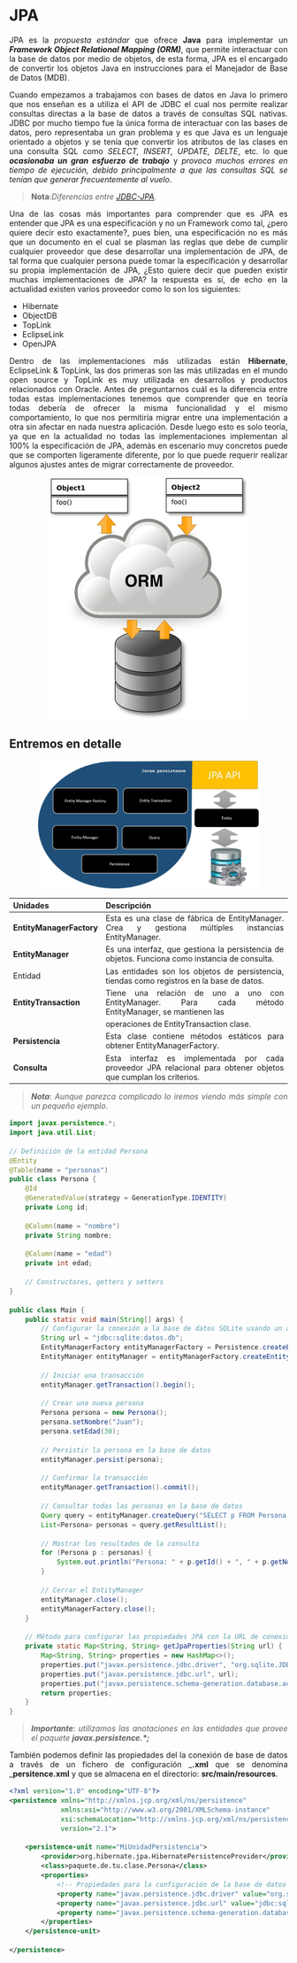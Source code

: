 <div align="justify">

# JPA

JPA es la _propuesta estándar_ que ofrece __Java__ para implementar un ___Framework Object Relational Mapping (ORM)___, que permite interactuar con la base de datos por medio de objetos, de esta forma, JPA es el encargado de convertir los objetos Java en instrucciones para el Manejador de Base de Datos (MDB).

Cuando empezamos a trabajamos con bases de datos en Java lo primero que nos enseñan es a utiliza el API de JDBC el cual nos permite realizar consultas directas a la base de datos a través de consultas SQL nativas. JDBC por mucho tiempo fue la única forma de interactuar con las bases de datos, pero representaba un gran problema y es que Java es un lenguaje orientado a objetos y se tenía que convertir los atributos de las clases en una consulta SQL como _SELECT, INSERT, UPDATE, DELTE_, etc. lo que ___ocasionaba un gran esfuerzo de trabajo___ y  _provoca muchos errores en tiempo de ejecución, debido principalmente a que las consultas SQL se tenían que generar frecuentemente al vuelo_.

>__Nota__:_Diferencias entre [JDBC-JPA](JDBC-JPA.md)_.

Una de las cosas más importantes para comprender que es JPA es entender que JPA es una especificación y no un Framework como tal, ¿pero quiere decir esto exactamente?, pues bien, una especificación no es más que un documento en el cual se plasman las reglas que debe de cumplir cualquier proveedor que dese desarrollar una implementación de JPA, de tal forma que cualquier persona puede  tomar la especificación y desarrollar su propia implementación de JPA, ¿Esto quiere decir que pueden existir muchas implementaciones de JPA? la respuesta es sí, de echo en la actualidad existen varios proveedor como lo son los siguientes:

- Hibernate
- ObjectDB
- TopLink
- EclipseLink
- OpenJPA

Dentro de las implementaciones más utilizadas están __Hibernate__, EclipseLink & TopLink, las dos primeras son las más utilizadas en el mundo open source y TopLink es muy utilizada en desarrollos y productos relacionados con Oracle. Antes de preguntarnos cuál es la diferencia entre todas estas implementaciones tenemos que comprender que en teoría todas debería de ofrecer la misma funcionalidad y el mismo comportamiento, lo que nos permitiría migrar entre una implementación a otra sin afectar en nada nuestra aplicación. Desde luego esto es solo teoría, ya que en la actualidad no todas las implementaciones implementan al 100% la especificación de JPA, además en escenario muy concretos puede que se comporten ligeramente diferente, por lo que puede requerir realizar algunos ajustes antes de migrar correctamente de proveedor.

<div align="center">
    <img src="img/orm.png">
</div>

## Entremos en detalle

<div align="center">
    <img src="img/jpa-api-arquitectura.png" width="400px">
</div>

| Unidades               | Descripción                                                                                                    |
|------------------------|----------------------------------------------------------------------------------------------------------------|
| __EntityManagerFactory__  | Esta es una clase de fábrica de EntityManager. Crea y gestiona múltiples instancias EntityManager.            |
| __EntityManager__         | Es una interfaz, que gestiona la persistencia de objetos. Funciona como instancia de consulta.                 |
| Entidad                | Las entidades son los objetos de persistencia, tiendas como registros en la base de datos.                     |
| __EntityTransaction__      | Tiene una relación de uno a uno con EntityManager. Para cada método EntityManager, se mantienen las        |
|                        | operaciones de EntityTransaction clase.                                                                       |
| __Persistencia__           | Esta clase contiene métodos estáticos para obtener EntityManagerFactory.                                       |
| __Consulta__               | Esta interfaz es implementada por cada proveedor JPA relacional para obtener objetos que cumplan los criterios.|

>___Nota___: _Aunque parezca complicado lo iremos viendo más simple con un pequeño ejemplo_.

```java
import javax.persistence.*;
import java.util.List;

// Definición de la entidad Persona
@Entity
@Table(name = "personas")
public class Persona {
    @Id
    @GeneratedValue(strategy = GenerationType.IDENTITY)
    private Long id;

    @Column(name = "nombre")
    private String nombre;

    @Column(name = "edad")
    private int edad;

    // Constructores, getters y setters
}

public class Main {
    public static void main(String[] args) {
        // Configurar la conexión a la base de datos SQLite usando un archivo de base de datos
        String url = "jdbc:sqlite:datos.db";
        EntityManagerFactory entityManagerFactory = Persistence.createEntityManagerFactory("MiUnidadPersistencia", getJpaProperties(url));
        EntityManager entityManager = entityManagerFactory.createEntityManager();

        // Iniciar una transacción
        entityManager.getTransaction().begin();

        // Crear una nueva persona
        Persona persona = new Persona();
        persona.setNombre("Juan");
        persona.setEdad(30);

        // Persistir la persona en la base de datos
        entityManager.persist(persona);

        // Confirmar la transacción
        entityManager.getTransaction().commit();

        // Consultar todas las personas en la base de datos
        Query query = entityManager.createQuery("SELECT p FROM Persona p");
        List<Persona> personas = query.getResultList();

        // Mostrar los resultados de la consulta
        for (Persona p : personas) {
            System.out.println("Persona: " + p.getId() + ", " + p.getNombre() + ", " + p.getEdad());
        }

        // Cerrar el EntityManager
        entityManager.close();
        entityManagerFactory.close();
    }

    // Método para configurar las propiedades JPA con la URL de conexión SQLite
    private static Map<String, String> getJpaProperties(String url) {
        Map<String, String> properties = new HashMap<>();
        properties.put("javax.persistence.jdbc.driver", "org.sqlite.JDBC");
        properties.put("javax.persistence.jdbc.url", url);
        properties.put("javax.persistence.schema-generation.database.action", "create");
        return properties;
    }
}
```

>___Importante___: _utilizamos las anotaciones en las entidades que provee el paquete_ ___javax.persistence.*;___


También podemos definir las propiedades del la conexión de base de datos a través de un fichero de configuración ___.xml__ que se denomina ___persitence.xml__ y que se almacena en el directorio: __src/main/resources__.

```xml
<?xml version="1.0" encoding="UTF-8"?>
<persistence xmlns="http://xmlns.jcp.org/xml/ns/persistence"
             xmlns:xsi="http://www.w3.org/2001/XMLSchema-instance"
             xsi:schemaLocation="http://xmlns.jcp.org/xml/ns/persistence http://xmlns.jcp.org/xml/ns/persistence/persistence_2_1.xsd"
             version="2.1">

    <persistence-unit name="MiUnidadPersistencia">
        <provider>org.hibernate.jpa.HibernatePersistenceProvider</provider>
        <class>paquete.de.tu.clase.Persona</class>
        <properties>
            <!-- Propiedades para la configuración de la base de datos -->
            <property name="javax.persistence.jdbc.driver" value="org.sqlite.JDBC"/>
            <property name="javax.persistence.jdbc.url" value="jdbc:sqlite:datos.db"/>
            <property name="javax.persistence.schema-generation.database.action" value="validate"/>
        </properties>
    </persistence-unit>

</persistence>

```

</div>